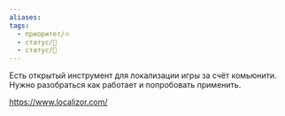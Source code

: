 ```yaml
---
aliases: 
tags:
  - приоритет/🔥
  - статус/💬
  - статус/🌳
---
```

Есть открытый инструмент для локализации игры за счёт комьюнити. Нужно разобраться как работает и попробовать применить.

https://www.localizor.com/